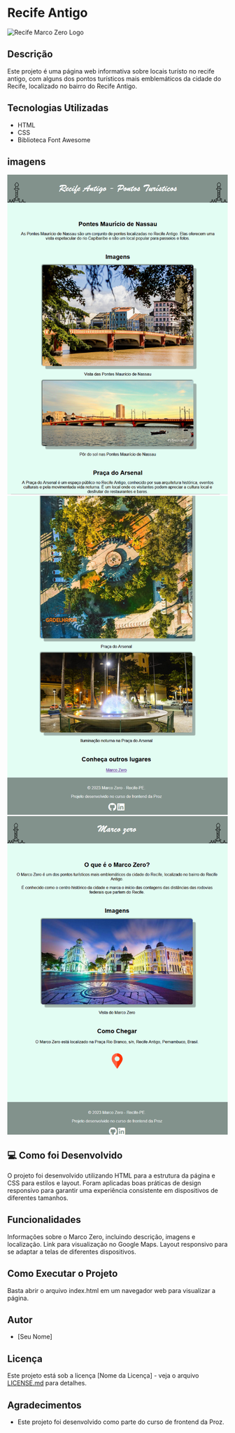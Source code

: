 # Recife Antigo
![Recife Marco Zero Logo](https://static.thenounproject.com/png/2446715-200.png)

## Descrição
Este projeto é uma página web informativa sobre locais turísto no recife antigo, com alguns dos pontos turísticos mais emblemáticos da cidade do Recife, localizado no bairro do Recife Antigo.

## Tecnologias Utilizadas
- HTML
- CSS
- Biblioteca Font Awesome

## imagens
![Alt text](image.png)
![Alt text](image-1.png)
![Alt text](image-2.png)

## 💻 Como foi Desenvolvido
O projeto foi desenvolvido utilizando HTML para a estrutura da página e CSS para estilos e layout. Foram aplicadas boas práticas de design responsivo para garantir uma experiência consistente em dispositivos de diferentes tamanhos.

## Funcionalidades
Informações sobre o Marco Zero, incluindo descrição, imagens e localização.
Link para visualização no Google Maps.
Layout responsivo para se adaptar a telas de diferentes dispositivos.

## Como Executar o Projeto
Basta abrir o arquivo index.html em um navegador web para visualizar a página.

## Autor

- [Seu Nome]

## Licença

Este projeto está sob a licença [Nome da Licença] - veja o arquivo [LICENSE.md](LICENSE.md) para detalhes.

## Agradecimentos

- Este projeto foi desenvolvido como parte do curso de frontend da Proz.